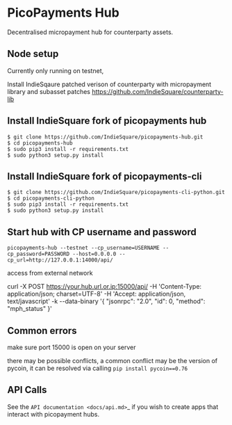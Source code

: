 # PicoPayments Hub 

Decentralised micropayment hub for counterparty assets.
 

## Node setup
 
Currently only running on testnet,

Install IndieSqaure patched verison of counterparty with micropayment library and subasset patches
https://github.com/IndieSquare/counterparty-lib


## Install IndieSquare fork of picopayments hub
 
 
```
$ git clone https://github.com/IndieSquare/picopayments-hub.git
$ cd picopayments-hub
$ sudo pip3 install -r requirements.txt
$ sudo python3 setup.py install
```


## Install IndieSquare fork of picopayments-cli

```
$ git clone https://github.com/IndieSquare/picopayments-cli-python.git
$ cd picopayments-cli-python
$ sudo pip3 install -r requirements.txt
$ sudo python3 setup.py install
```

## Start hub with CP username and password

```
picopayments-hub --testnet --cp_username=USERNAME --cp_password=PASSWORD --host=0.0.0.0 --cp_url=http://127.0.0.1:14000/api/
```

access from external network

curl -X POST https://your.hub.url.or.ip:15000/api/ -H 'Content-Type: application/json; charset=UTF-8' -H 'Accept: application/json, text/javascript' -k --data-binary '{ "jsonrpc": "2.0", "id": 0, "method": "mph_status" }'


## Common errors

make sure port 15000 is open on your server

there may be possible conflicts, a common conflict may be the version of pycoin, it can be resolved via calling
```pip install pycoin==0.76```

## API Calls

See the `API documentation <docs/api.md>`_ if you wish to create apps that interact with picopayment hubs.

